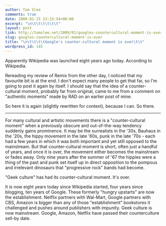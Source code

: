 ```yaml
---
author: Tom Slee
comments: true
date: 2009-01-15 23:23:54+00:00
excerpt: "\n\t\t\t\t\t\t"
layout: post
link: http://tomslee.net/2009/01/googles-countercultural-moment-is-over.html
slug: googles-countercultural-moment-is-over
title: "\n\t\t\t\tGoogle's counter-cultural moment is over\t\t"
wordpress_id: 145
---
```



				

Apparently Wikipedia was launched eight years ago today. According to Wikipedia.

  


Rereading my review of Remix from the other day, I noticed that my favourite bit is at the end. I don't expect many people to get that far, so I'm going to post it again by itself. I should say that the idea of a counter-cultural moment, probably far from original, came to me from a comment on "authentic moments" made by RAD on an earlier post of mine.

  


So here it is again (slightly rewritten for context), because I can. So there.

  


----

  
For many cultural and artistic movements there is a "counter-cultural moment" when a previously obscure and out-of-the-way tendency suddenly gains prominence. It may be the surrealists in the '30s, Bauhaus in the '20s, the hippy movement in the late '60s, punk in the late '70s - each had a few years in which it was both important and yet still opposed to the mainstream. But that counter-cultural moment is short, often just a handful of years, and once it is over, the movement either becomes the mainstream or fades away. Only nine years after the summer of '67 the hippies were a thing of the past and punk set itself up in direct opposition to the pompous and irrelevant dinosaurs that "progressive rock" bands had become.  
  
"Geek culture" has had its counter-cultural moment. It's over.  
  
It is now eight years today since Wikipedia started, four years since blogging, ten years of Google. These formerly "hungry upstarts" are now the establishment. Netflix partners with Wal-Mart, Google partners with CBS, Amazon is bigger than any of those "establishment" bookstores it challenged and pushes around publishers with impunity. Geek culture is now mainstream. Google, Amazon, Netflix have passed their counterculture sell-by date.  



		
